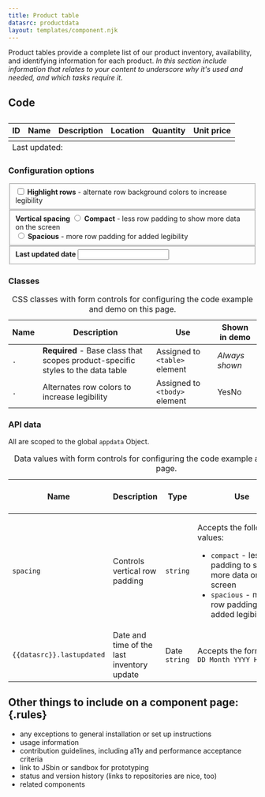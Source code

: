 ```yaml
---
title: Product table
datasrc: productdata
layout: templates/component.njk
---
```



Product tables provide a complete list of our product inventory, availability, and identifying information for each product. *In this section include information that relates to your content to underscore why it's used and needed, and which tasks require it.*

<style>
/* Component styles -- 
	in a real project these would be grouped with your project code (they're in the page here for simplicity) */
.product-data {
	border-spacing: 0;
	border-collapse: collapse;
}
.product-data td,
.product-data th {
	text-align: left;
	vertical-align: top;
	padding-left: 10px;
	padding-right: 10px;
	border-bottom: 1px solid #f0f0f0;
}
.product-data .num {
	text-align: right;
}
.product-data .highlightrows tr:nth-child(odd) td {
	background-color: #dbf5fc;
}
.product-data tfoot td {
	font-size: .8125em;
	color: #888;
}
/* global spacing classes for our example site */
.spacing-compact th,
.spacing-compact td {
	padding-top: 6px;
	padding-bottom: 6px;
}
.spacing-spacious th,
.spacing-spacious td {
	padding-top: 12px;
	padding-bottom: 12px;
}
/* end component styles*/
</style>


## Code 

<div id="demo">
<div data-xrayhtml>
<table :class="{{datasrc}}.baseclass + ' spacing-' + spacing">
	<caption class="a11y-only"></caption>
	<tfoot>
		<tr>
			<td colspan="6">Last updated: <span :class="{{datasrc}}.baseclass + '_updated'" v-html="{{datasrc}}.lastupdated"></span></td>
		</tr>
	</tfoot>
	<thead>
		<tr>
			<th scope="col">ID</th>
			<th scope="col">Name</th>
			<th scope="col">Description</th>
			<th scope="col">Location</th>
			<th scope="col">Quantity</th>
			<th scope="col">Unit price</th>
		</tr>
	</thead>
	<tbody :class="{{datasrc}}.classes.rows.enabled === true ? {{datasrc}}.classes.rows.text : ''">
		<tr v-for="(product, i) in {{datasrc}}.products">
			<td v-html="product.id"></td>
			<td v-html="product.name"></td>
			<td v-html="product.description"></td>
			<td v-html="product.location"></td>
			<td class="num" v-html="product.qty"></td>
			<td class="num" v-html="product.unitprice"></td>
		</tr>
	</tbody>
</table>
</div>

<form class="api-form" data-demo-form>
<h3>Configuration options</h3>
<fieldset>
	<label>
		<input type="checkbox" v-model="{{datasrc}}.classes.rows.enabled">
		<span class="check-radio-text"><b>Highlight rows</b> - alternate row background colors to increase legibility</span>
	</label>
</fieldset>

<fieldset>
	<b class="label-text">Vertical spacing</b>
	<label>
		<input type="radio" v-model="spacing" value="compact">
		<span class="check-radio-text"><b>Compact</b> - less row padding to show more data on the screen</span>
	</label><br>
	<label>
		<input type="radio" v-model="spacing" value="spacious">
		<span class="check-radio-text"><b>Spacious</b> - more row padding for added legibility</span>
	</label>
</fieldset>

<fieldset>
	<label>
		<b class="label-text">Last updated date</b>
		<input type="text" v-model="{{datasrc}}.lastupdated">
	</label>
</fieldset>

<h3>Classes</h3>

<table class="api-table">
	<caption class="a11y-only">CSS classes with form controls for configuring the code example and demo on this page.</caption>
	<thead>
		<tr>
			<th>Name</th>
			<th>Description</th>
			<th>Use</th>
			<th>Shown in demo</th>
		</tr>
	</thead>
	<tbody>
		<tr>
			<td><code>.<span v-html="{{datasrc}}.baseclass"></span></code></td>
			<td><b>Required</b> - Base class that scopes product-specific styles to the data table</td>
			<td>Assigned to <code>&lt;table></code> element</td>
			<td><em>Always shown</em></td>
		</tr>
		<tr>
			<td><code>.<span v-html="{{datasrc}}.classes.rows.text"></span></code></td>
			<td>Alternates row colors to increase legibility</td>
			<td>Assigned to <code>&lt;tbody></code> element</td>
			<td><span v-if="{{datasrc}}.classes.rows.enabled">Yes</span><span v-else>No</span></td>
		</tr>
	</tbody>
</table>

<h3>API data</h3>
<p>All are scoped to the global <code>appdata</code> Object.</p>

<table class="api-table">
	<caption class="a11y-only">Data values with form controls for configuring the code example and demo on this page.</caption>
	<thead>
		<tr>
			<th>Name</th>
			<th>Description</th>
			<th>Type</th>
			<th>Use</th>
			<th>Shown in demo</th>
		</tr>
	</thead>
	<tbody>
		<tr>
			<td><code>spacing</code></td>
			<td>Controls vertical row padding</td>
			<td><code>string</code></td>
			<td><p>Accepts the following values:</p>
				<ul>
					<li><code>compact</code> - less row padding to show more data on the screen</li>
					<li><code>spacious</code> - more row padding for added legibility</li>
				</ul>
			</td>
			<td><code v-html="spacing"></code></td>
		</tr>
		<tr>
			<td><code>{{datasrc}}.lastupdated</code></td>
			<td>Date and time of the last inventory update</td>
			<td>Date <code>string</code></td>
			<td><p>Accepts the format: <code style="white-space: nowrap;">DD Month YYYY HH:MM:SS</code></p></td>
			<td><code v-html="{{datasrc}}.lastupdated"></code></p></td>
		</tr>
	</tbody>
</table>
</form>
</div><!-- /demo -->


<script>
{% include "data/component.js" %}
var data = appdata;
var demo = new Vue({
  el: '#demo', 
  data: data,
  mounted: function(){
  	jQuery( "[data-xrayhtml]" )[ "xrayhtml" ]();
  },
  updated: function(){
  	jQuery( "[data-xrayhtml]" )[ "xrayhtml" ]();
  }
});
</script>


## Other things to include on a component page:{.rules}

* any exceptions to general installation or set up instructions
* usage information
* contribution guidelines, including a11y and performance acceptance criteria
* link to JSbin or sandbox for prototyping
* status and version history (links to repositories are nice, too)
* related components 


